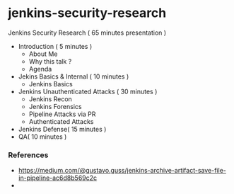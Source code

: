 # jenkins-security-research
Jenkins Security Research ( 65 minutes presentation )

- Introduction ( 5 minutes )
   - About Me
   - Why this talk ?
   - Agenda
- Jekins Basics & Internal ( 10 minutes ) 
   - Jenkins Basics
- Jenkins Unauthenticated Attacks ( 30 minutes )
   - Jenkins Recon
   - Jenkins Forensics
   - Pipeline Attacks via PR
   - Authenticated Attacks
- Jenkins Defense( 15 minutes )
- QA( 10 minutes )


### References
- https://medium.com/@gustavo.guss/jenkins-archive-artifact-save-file-in-pipeline-ac6d8b569c2c
- 
